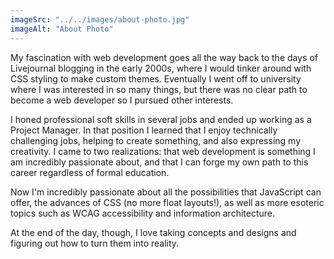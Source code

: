 ```yaml
---
imageSrc: "../../images/about-photo.jpg"
imageAlt: "About Photo"
---
```


My fascination with web development goes all the way back to the days of Livejournal blogging in the early 2000s, where I would tinker around with CSS styling to make custom themes. Eventually I went off to university where I was interested in so many things, but there was no clear path to become a web developer so I pursued other interests.

I honed professional soft skills in several jobs and ended up working as a Project Manager. In that position I learned that I enjoy technically challenging jobs, helping to create something, and also expressing my creativity. I came to two realizations: that web development is something I am incredibly passionate about, and that I can forge my own path to this career regardless of formal education.

Now I'm incredibly passionate about all the possibilities that JavaScript can offer, the advances of CSS (no more float layouts!), as well as more esoteric topics such as WCAG accessibility and information architecture.

At the end of the day, though, I love taking concepts and designs and figuring out how to turn them into reality.
